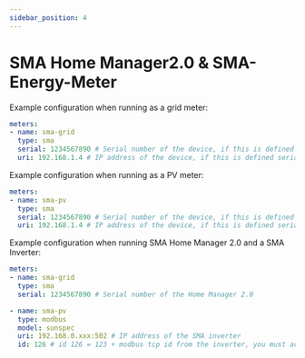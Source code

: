```yaml
---
sidebar_position: 4
---
```


# SMA Home Manager2.0 & SMA-Energy-Meter

Example configuration when running as a grid meter:

```yaml
meters:
- name: sma-grid
  type: sma
  serial: 1234567890 # Serial number of the device, if this is defined uri is not needed!
  uri: 192.168.1.4 # IP address of the device, if this is defined serial is not needed!
```

Example configuration when running as a PV meter:

```yaml
meters:
- name: sma-pv
  type: sma
  serial: 1234567890 # Serial number of the device, if this is defined uri is not needed!
  uri: 192.168.1.4 # IP address of the device, if this is defined serial is not needed!
```

Example configuration when running SMA Home Manager 2.0 and a SMA Inverter:

```yaml
meters:
- name: sma-grid
  type: sma
  serial: 1234567890 # Serial number of the Home Manager 2.0

- name: sma-pv
  type: modbus
  model: sunspec
  uri: 192.168.0.xxx:502 # IP address of the SMA inverter
  id: 126 # id 126 = 123 + modbus tcp id from the inverter, you must activate modbus tcp in the config from the inverter
```